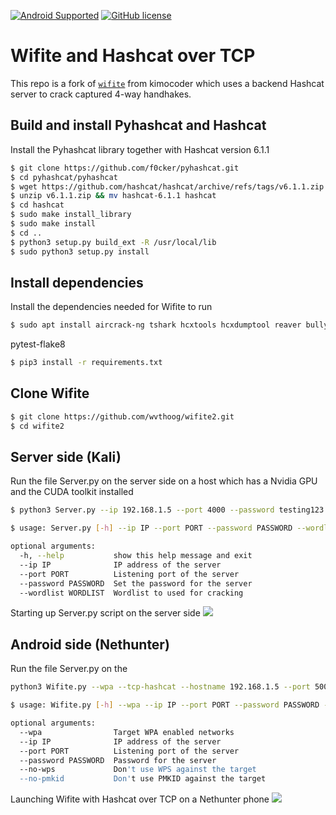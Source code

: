 [![Android Supported](https://img.shields.io/badge/Android-Supported-green.svg)](#)
[![GitHub license](https://img.shields.io/github/license/kimocoder/wifite2.svg)](https://github.com/kimocoder/wifite2/blob/master/LICENSE)


Wifite and Hashcat over TCP
======

This repo is a fork of [`wifite`](https://github.com/kimocoder/wifite2/) from kimocoder which uses a backend Hashcat 
server to crack captured 4-way handhakes.

Build and install Pyhashcat and Hashcat
--------------------
Install the Pyhashcat library together with Hashcat version 6.1.1

```sh
$ git clone https://github.com/f0cker/pyhashcat.git
$ cd pyhashcat/pyhashcat
$ wget https://github.com/hashcat/hashcat/archive/refs/tags/v6.1.1.zip
$ unzip v6.1.1.zip && mv hashcat-6.1.1 hashcat
$ cd hashcat
$ sudo make install_library
$ sudo make install
$ cd ..
$ python3 setup.py build_ext -R /usr/local/lib
$ sudo python3 setup.py install
```

Install dependencies
--------------------
Install the dependencies needed for Wifite to run

```sh
$ sudo apt install aircrack-ng tshark hcxtools hcxdumptool reaver bully cowpatty macchanger -y
```

pytest-flake8

```sh
$ pip3 install -r requirements.txt
```

Clone Wifite
----------
```sh
$ git clone https://github.com/wvthoog/wifite2.git
$ cd wifite2
```

Server side (Kali)
--------------
Run the file Server.py on the server side on a host which has a Nvidia GPU and the CUDA toolkit installed

```sh
$ python3 Server.py --ip 192.168.1.5 --port 4000 --password testing123 --wordlist rockyou.txt
```

```sh
$ usage: Server.py [-h] --ip IP --port PORT --password PASSWORD --wordlist WORDLIST

optional arguments:
  -h, --help           show this help message and exit
  --ip IP              IP address of the server
  --port PORT          Listening port of the server
  --password PASSWORD  Set the password for the server
  --wordlist WORDLIST  Wordlist to used for cracking
```

Starting up Server.py script on the server side
<img src="/images/server-process1.gif?raw=true">

Android side (Nethunter)
--------------
Run the file Server.py on the 

```sh
python3 Wifite.py --wpa --tcp-hashcat --hostname 192.168.1.5 --port 5000 --password testing123 --no-wps --no-pmkid
```

```sh
$ usage: Wifite.py [-h] --wpa --ip IP --port PORT --password PASSWORD --wordlist WORDLIST --no-wps --no-pmkid

optional arguments:
  --wpa                Target WPA enabled networks
  --ip IP              IP address of the server
  --port PORT          Listening port of the server
  --password PASSWORD  Password for the server
  --no-wps             Don't use WPS against the target
  --no-pmkid           Don't use PMKID against the target
```

Launching Wifite with Hashcat over TCP on a Nethunter phone
<img src="/images/android-process1.gif?raw=true">

